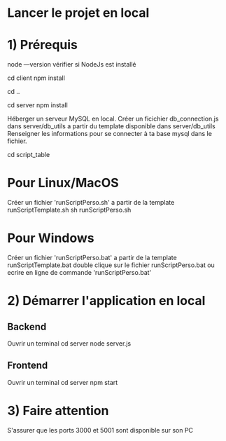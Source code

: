 # Lancer le projet en local

# 1) Prérequis
node —version vérifier si NodeJs est installé

cd client
npm install

cd ..

cd server
npm install

Héberger un serveur MySQL en local.
Créer un ficichier db_connection.js dans server/db_utils a partir du template disponible dans server/db_utils
Renseigner les informations pour se connecter à ta base mysql dans le fichier.

cd script_table
# Pour Linux/MacOS
Créer un fichier 'runScriptPerso.sh' a partir de la template runScriptTemplate.sh
sh runScriptPerso.sh

# Pour Windows
Créer un fichier 'runScriptPerso.bat' a partir de la template runScriptTemplate.bat
double clique sur le fichier runScriptPerso.bat ou ecrire en ligne de commande 'runScriptPerso.bat'
# 2) Démarrer l'application en local

## Backend

Ouvrir un terminal
cd server
node server.js

## Frontend
Ouvrir un terminal
cd server
npm start

# 3) Faire attention
S'assurer que les ports 3000 et 5001 sont disponible sur son PC
